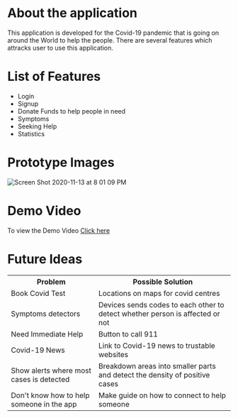 # About the application
This application is developed for the Covid-19 pandemic that is going on around the World to help the people. There are several features which attracks user to use this application.
# List of Features
* Login
* Signup
* Donate Funds to help people in need
* Symptoms 
* Seeking Help
* Statistics

# Prototype Images
<img  alt="Screen Shot 2020-11-13 at 8 01 09 PM" src="https://user-images.githubusercontent.com/38293523/99134862-a32c5300-25ed-11eb-8627-d00fcf36fb89.png">

# Demo Video
To view the Demo Video <a href="https://www.youtube.com/">Click here</a>

# Future Ideas

<table>
 <tr>
  <th>Problem</th>
  <th>Possible Solution</th>
 </tr>
 <tr>
  <td>Book Covid Test</td>
  <td>Locations on maps for covid centres</td>
 </tr>
 <tr>
  <tr>
  <td>Symptoms detectors</td>
  <td>Devices sends codes to each other to detect whether person is affected or not</td>
 </tr>
 <tr>
  <td>Need Immediate Help</td>
  <td>Button to call 911</td>
 </tr>
 <tr>
  <td>Covid-19 News</td>
  <td>Link to Covid-19 news to trustable websites</td>
 </tr>
 <tr>
  <td>Show alerts where most cases is detected</td>
  <td>Breakdown areas into smaller parts and detect the density of positive cases</td>
 </tr>
 <tr>
  <td>Don't know how to help someone in the app</td>
  <td>Make guide on how to connect to help someone</td>
 </tr>
</table>
